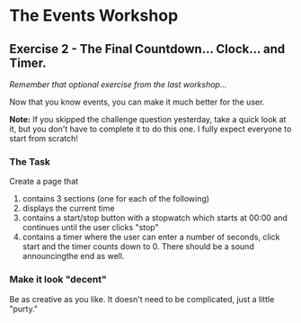# The Events Workshop

## Exercise 2 - The Final Countdown... Clock... and Timer.

_Remember that optional exercise from the last workshop..._

Now that you know events, you can make it much better for the user.

**Note:** If you skipped the challenge question yesterday, take a quick look at it, but you don't have to complete it to do this one. I fully expect everyone to start from scratch!

### The Task

Create a page that

1. contains 3 sections (one for each of the following)
2. displays the current time
3. contains a start/stop button with a stopwatch which starts at 00:00 and continues until the user clicks "stop"
4. contains a timer where the user can enter a number of seconds, click start and the timer counts down to 0. There should be a sound announcingthe end as well.

### Make it look "decent"

Be as creative as you like. It doesn't need to be complicated, just a little "purty."
